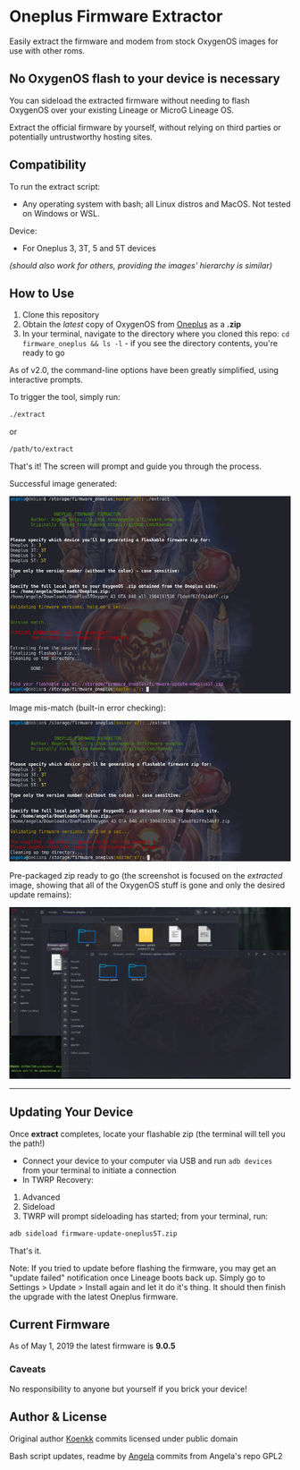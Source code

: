 # Oneplus Firmware Extractor
Easily extract the firmware and modem from stock OxygenOS images for use with other roms.

## No OxygenOS flash to your device is necessary
You can sideload the extracted firmware without needing to flash OxygenOS over your existing Lineage or MicroG Lineage OS.

Extract the official firmware by yourself, without relying on third parties or potentially untrustworthy hosting sites.

## Compatibility
To run the extract script:
- Any operating system with bash; all Linux distros and MacOS.  Not tested on Windows or WSL.

Device:
- For Oneplus 3, 3T, 5 and 5T devices

*(should also work for others, providing the images' hierarchy is similar)*

## How to Use
1. Clone this repository
2. Obtain the *latest* copy of OxygenOS from [Oneplus](https://www.oneplus.com/support/softwareupgrade) as a **.zip**
3. In your terminal, navigate to the directory where you cloned this repo: `cd firmware_oneplus && ls -l` - if you see the directory contents, you're ready to go

As of v2.0, the command-line options have been greatly simplified, using interactive prompts.

To trigger the tool, simply run:

```bash
./extract
```
or
```bash
/path/to/extract
```
That's it!  The screen will prompt and guide you through the process.

Successful image generated:

![Flashable Firmware Generated](./img/flashable.png)


Image mis-match (built-in error checking):

![Image Mis-Match](./img/invalid-img.png)


Pre-packaged zip ready to go (the screenshot is focused on the *extracted* image, showing that all of the OxygenOS stuff is gone and only the desired update remains):

![Generated Image](./img/generated-files.png)

***

## Updating Your Device
Once **extract** completes, locate your flashable zip (the terminal will tell you the path!)

- Connect your device to your computer via USB and run `adb devices` from your terminal to initiate a connection
- In TWRP Recovery:


1. Advanced
2. Sideload
3. TWRP will prompt sideloading has started; from your terminal, run:
```bash
adb sideload firmware-update-oneplus5T.zip
```

That's it.

Note: If you tried to update before flashing the firmware, you may get an "update failed" notification once Lineage boots back up.  Simply go to Settings > Update > Install again and let it do it's thing.  It should then finish the upgrade with the latest Oneplus firmware.

## Current Firmware
As of May 1, 2019 the latest firmware is **9.0.5**

### Caveats
No responsibility to anyone but yourself if you brick your device!

## Author & License
Original author [Koenkk](https://github.com/Koenkk) commits licensed under public domain

Bash script updates, readme by [Angela](https://github.com/angela-d) commits from Angela's repo GPL2
